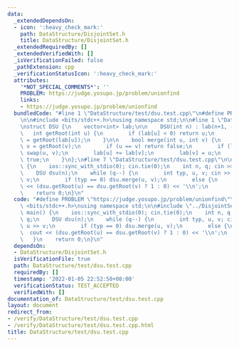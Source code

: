 ```yaml
---
data:
  _extendedDependsOn:
  - icon: ':heavy_check_mark:'
    path: DataStructure/DisjointSet.h
    title: DataStructure/DisjointSet.h
  _extendedRequiredBy: []
  _extendedVerifiedWith: []
  _isVerificationFailed: false
  _pathExtension: cpp
  _verificationStatusIcon: ':heavy_check_mark:'
  attributes:
    '*NOT_SPECIAL_COMMENTS*': ''
    PROBLEM: https://judge.yosupo.jp/problem/unionfind
    links:
    - https://judge.yosupo.jp/problem/unionfind
  bundledCode: "#line 1 \"DataStructure/test/dsu.test.cpp\"\n#define PROBLEM \"https://judge.yosupo.jp/problem/unionfind\"\
    \n\n#include <bits/stdc++.h>\nusing namespace std;\n\n#line 1 \"DataStructure/DisjointSet.h\"\
    \nstruct DSU {\n    vector<int> lab;\n\n    DSU(int n) : lab(n+1, -1) {}\n\n \
    \   int getRoot(int u) {\n        if (lab[u] < 0) return u;\n        return lab[u]\
    \ = getRoot(lab[u]);\n    }\n\n    bool merge(int u, int v) {\n        u = getRoot(u);\
    \ v = getRoot(v);\n        if (u == v) return false;\n        if (lab[u] > lab[v])\
    \ swap(u, v);\n        lab[u] += lab[v];\n        lab[v] = u;\n        return\
    \ true;\n    }\n};\n#line 7 \"DataStructure/test/dsu.test.cpp\"\n\nint32_t main()\
    \ {\n    ios::sync_with_stdio(0); cin.tie(0);\n    int n, q; cin >> n >> q;\n\
    \    DSU dsu(n);\n    while (q--) {\n        int typ, u, v; cin >> typ >> u >>\
    \ v;\n        if (typ == 0) dsu.merge(u, v);\n        else {\n            cout\
    \ << (dsu.getRoot(u) == dsu.getRoot(v) ? 1 : 0) << '\\n';\n        }\n    }\n\
    \    return 0;\n}\n"
  code: "#define PROBLEM \"https://judge.yosupo.jp/problem/unionfind\"\n\n#include\
    \ <bits/stdc++.h>\nusing namespace std;\n\n#include \"../DisjointSet.h\"\n\nint32_t\
    \ main() {\n    ios::sync_with_stdio(0); cin.tie(0);\n    int n, q; cin >> n >>\
    \ q;\n    DSU dsu(n);\n    while (q--) {\n        int typ, u, v; cin >> typ >>\
    \ u >> v;\n        if (typ == 0) dsu.merge(u, v);\n        else {\n          \
    \  cout << (dsu.getRoot(u) == dsu.getRoot(v) ? 1 : 0) << '\\n';\n        }\n \
    \   }\n    return 0;\n}\n"
  dependsOn:
  - DataStructure/DisjointSet.h
  isVerificationFile: true
  path: DataStructure/test/dsu.test.cpp
  requiredBy: []
  timestamp: '2022-01-05 22:52:58+08:00'
  verificationStatus: TEST_ACCEPTED
  verifiedWith: []
documentation_of: DataStructure/test/dsu.test.cpp
layout: document
redirect_from:
- /verify/DataStructure/test/dsu.test.cpp
- /verify/DataStructure/test/dsu.test.cpp.html
title: DataStructure/test/dsu.test.cpp
---
```

